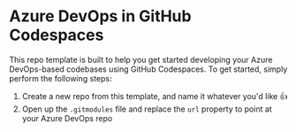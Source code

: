 # Azure DevOps in GitHub Codespaces

This repo template is built to help you get started developing your Azure DevOps-based codebases using GitHub Codespaces. To get started, simply perform the following steps:

1. Create a new repo from this template, and name it whatever you'd like 👍
1. Open up the `.gitmodules` file and replace the `url` property to point at your Azure DevOps repo